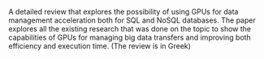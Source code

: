 A detailed review that explores the possibility of using GPUs for data management acceleration both for SQL and NoSQL databases. The paper explores all the existing research that was done on the topic to show the capabilities of GPUs for managing big data transfers and improving both efficiency and execution time. (The review is in Greek)
